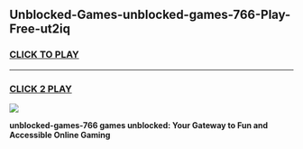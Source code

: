 
## Unblocked-Games-unblocked-games-766-Play-Free-ut2iq
<h3>
<a href="https://premium76.site?title=unblocked-games-766&ref=10A">CLICK TO PLAY</a></h3>
<hr>

<h3>
<a href="https://premium76.site?title=unblocked-games-766&ref=10A">CLICK 2 PLAY</a>
  
</h3>

<a href="https://premium76.site?title=unblocked-games-766&ref=10A"><img src="https://clearcache.store/games.png"></a>


**unblocked-games-766 games unblocked: Your Gateway to Fun and Accessible Online Gaming**
